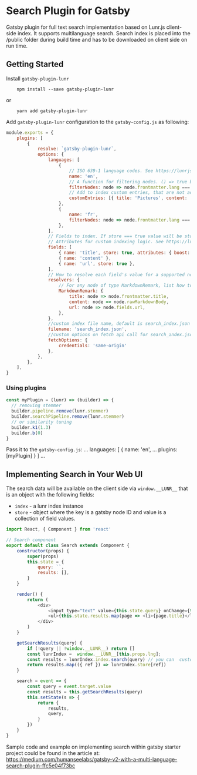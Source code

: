 # Search Plugin for Gatsby

Gatsby plugin for full text search implementation based on Lunr.js client-side index. It supports multilanguage search. Search index is placed into the /public folder during build time and has to be downloaded on client side on run time.

## Getting Started

Install `gatsby-plugin-lunr`

```
    npm install --save gatsby-plugin-lunr
```

or

```
    yarn add gatsby-plugin-lunr
```

Add `gatsby-plugin-lunr` configuration to the `gatsby-config.js` as following:

```javascript
module.exports = {
    plugins: [
        {
            resolve: `gatsby-plugin-lunr`,
            options: {
                languages: [
                    {
                        // ISO 639-1 language codes. See https://lunrjs.com/guides/language_support.html for details
                        name: 'en',
                        // A function for filtering nodes. () => true by default
                        filterNodes: node => node.frontmatter.lang === 'en',
                        // Add to index custom entries, that are not actually extracted from gatsby nodes
                        customEntries: [{ title: 'Pictures', content: 'awesome pictures', url: '/pictures' }],
                    },
                    {
                        name: 'fr',
                        filterNodes: node => node.frontmatter.lang === 'fr',
                    },
                ],
                // Fields to index. If store === true value will be stored in index file.
                // Attributes for custom indexing logic. See https://lunrjs.com/docs/lunr.Builder.html for details
                fields: [
                    { name: 'title', store: true, attributes: { boost: 20 } },
                    { name: 'content' },
                    { name: 'url', store: true },
                ],
                // How to resolve each field's value for a supported node type
                resolvers: {
                    // For any node of type MarkdownRemark, list how to resolve the fields' values
                    MarkdownRemark: {
                        title: node => node.frontmatter.title,
                        content: node => node.rawMarkdownBody,
                        url: node => node.fields.url,
                    },
                },
                //custom index file name, default is search_index.json
                filename: 'search_index.json',
                //custom options on fetch api call for search_ındex.json
                fetchOptions: {
                    credentials: 'same-origin'
                },
            },
        },
    ],
}
```

### Using plugins
```javascript
const myPlugin = (lunr) => (builder) => {
  // removing stemmer
  builder.pipeline.remove(lunr.stemmer)
  builder.searchPipeline.remove(lunr.stemmer)
  // or similarity tuning
  builder.k1(1.3)
  builder.b(0)
}
```
Pass it to the `gatsby-config.js`:
...
languages: [
            {
             name: 'en',
             ...
             plugins: [myPlugin]
            }
           ]
...        


## Implementing Search in Your Web UI

The search data will be available on the client side via `window.__LUNR__` that is an object with the following fields:

-   `index` - a lunr index instance
-   `store` - object where the key is a gatsby node ID and value is a collection of field values.

```javascript
import React, { Component } from 'react'

// Search component
export default class Search extends Component {
    constructor(props) {
        super(props)
        this.state = {
            query: ``,
            results: [],
        }
    }

    render() {
        return (
            <div>
                <input type="text" value={this.state.query} onChange={this.search} />
                <ul>{this.state.results.map(page => <li>{page.title}</li>)}</ul>
            </div>
        )
    }

    getSearchResults(query) {
        if (!query || !window.__LUNR__) return []
        const lunrIndex =  window.__LUNR__[this.props.lng];
        const results = lunrIndex.index.search(query) // you can  customize your search , see https://lunrjs.com/guides/searching.html
        return results.map(({ ref }) => lunrIndex.store[ref])
    }

    search = event => {
        const query = event.target.value
        const results = this.getSearchResults(query)
        this.setState(s => {
            return {
                results,
                query,
            }
        })
    }
}
```

Sample code and example on implementing search within gatsby starter project could be found in the article at: https://medium.com/humanseelabs/gatsby-v2-with-a-multi-language-search-plugin-ffc5e04f73bc
